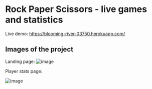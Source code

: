 # Rock Paper Scissors - live games and statistics

Live demo: https://blooming-river-03750.herokuapp.com/
## Images of the project
Landing page:
![image](https://user-images.githubusercontent.com/47157255/151853690-60a99371-7422-42dd-9309-5b98901e0359.png)

Player stats page:

![image](https://user-images.githubusercontent.com/47157255/151853810-1d8467c4-485a-41b8-8eb0-15a332d28e8a.png)


